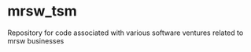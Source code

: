 # mrsw_tsm
Repository for code associated with various software ventures related to mrsw businesses
